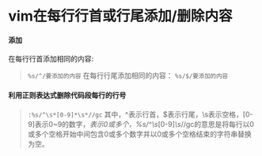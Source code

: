 # vim在每行行首或行尾添加/删除内容 
#### 添加
在每行行首添加相同的内容:  
>`%s/^/要添加的内容`
在每行行尾添加相同的内容：
>`%s/$/要添加的内容`
#### 利用正则表达式删除代码段每行的行号
> `:%s/^\s*[0-9]*\s*//gc`
其中，^表示行首，$表示行尾，\s表示空格，[0-9]表示0~9的数字，*表示0或多个，%s/^\s*[0-9]*\s*//gc的意思是将每行以0或多个空格开始中间包含0或多个数字并以0或多个空格结束的字符串替换为空。
